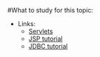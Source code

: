 #What to study for this topic:  
- Links:  
  - [Servlets](http://www.tutorialspoint.com/servlets/)  
  - [JSP tutorial](http://www.tutorialspoint.com/jsp/)  
  - [JDBC tutorial](http://www.tutorialspoint.com/jdbc/)
  
